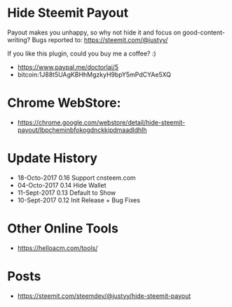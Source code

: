 # Hide Steemit Payout
Payout makes you unhappy, so why not hide it and focus on good-content-writing?
Bugs reported to:  https://steemit.com/@justyy/

If you like this plugin, could you buy me a coffee? :)
- https://www.paypal.me/doctorlai/5
- bitcoin:1J88t5UAgKBHhMgzkyH9bpY5mPdCYAe5XQ

# Chrome WebStore:
- https://chrome.google.com/webstore/detail/hide-steemit-payout/lbpcheminbfokogdnckkipdmaadldhlh

# Update History
- 18-Octo-2017 0.16 Support cnsteem.com
- 04-Octo-2017 0.14 Hide Wallet
- 11-Sept-2017 0.13 Default to Show
- 10-Sept-2017 0.12 Init Release + Bug Fixes

# Other Online Tools
- https://helloacm.com/tools/

# Posts
- https://steemit.com/steemdev/@justyy/hide-steemit-payout
